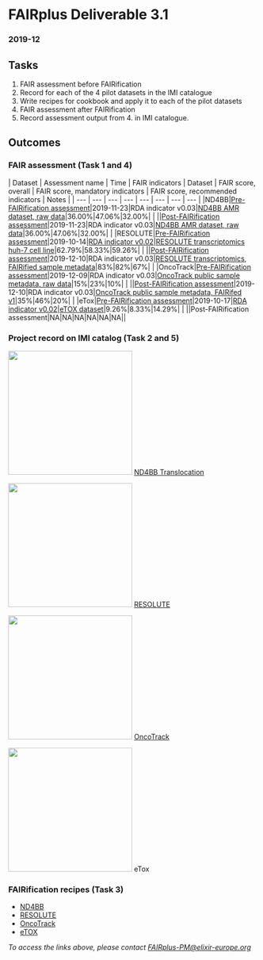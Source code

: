 # FAIRplus Deliverable 3.1 

### 2019-12

## Tasks

1. FAIR assessment before FAIRification
2. Record for each of the 4 pilot datasets in the IMI catalogue
3. Write recipes for cookbook and apply it to each of the pilot datasets
4. FAIR assessment after FAIRification
5. Record assessment output from 4. in IMI catalogue.

## Outcomes

### FAIR assessment (Task 1 and 4)

| Dataset | Assessment name | Time | FAIR indicators | Dataset |  FAIR score, overall | FAIR score, mandatory indicators | FAIR score, recommended indicators | Notes | 
| --- | --- | --- | --- | --- | --- | --- | --- | 
|ND4BB|[Pre-FAIRification assessment](https://docs.google.com/spreadsheets/d/1zFcmllpD0loX_yi9NE56vFxbH_RaW-Z1/edit#gid=1320380260)|2019-11-23|RDA indicator v0.03|[ND4BB AMR dataset, raw data](https://www.dsf.unica.it/translocation/db/)|36.00%|47.06%|32.00%| |
||[Post-FAIRification assessment](https://docs.google.com/spreadsheets/d/1zFcmllpD0loX_yi9NE56vFxbH_RaW-Z1/edit#gid=1320380260)|2019-11-23|RDA indicator v0.03|[ND4BB AMR dataset, raw data](https://www.dsf.unica.it/translocation/db/)|36.00%|47.06%|32.00%| |
|RESOLUTE|[Pre-FAIRification assessment](https://docs.google.com/spreadsheets/d/1abQ5_sOmBWbxAZhQVEUxQ_ybI1yTi0t-tJAVY5J5VY8/edit#gid=1637344573)|2019-10-14|[RDA indicator v0.02](https://github.com/RDA-FAIR/FAIR-data-maturity-model-WG/tree/master/results%20of%20preliminary%20analysis/v0.02)|[RESOLUTE transcriptomics huh-7 cell line](https://trace.ncbi.nlm.nih.gov/Traces/sra/?run=SRR9161237)|62.79%|58.33%|59.26%| |
||[Post-FAIRification assessment](https://docs.google.com/spreadsheets/d/1abQ5_sOmBWbxAZhQVEUxQ_ybI1yTi0t-tJAVY5J5VY8/edit#gid=400270956)|2019-12-10|RDA indicator v0.03|[RESOLUTE transcriptomics, FAIRified sample metadata](https://www.ncbi.nlm.nih.gov/biosample?LinkName=bioproject_biosample_all&from_uid=545487)|83%|82%|67%| |
|OncoTrack|[Pre-FAIRification assessment](https://docs.google.com/spreadsheets/d/12TO6C-WNNjbM1ktiLsLTtemy1LUOHFa4/edit#gid=1320380260)|2019-12-09|RDA indicator v0.03|[OncoTrack public sample metadata, raw data](https://owncloud.lcsb.uni.lu/apps/files/?dir=/ONCOTRACK/ncomms14262&fileid=11235020)|15%|23%|10%| |
||[Post-FAIRification assessment](https://docs.google.com/spreadsheets/d/12TO6C-WNNjbM1ktiLsLTtemy1LUOHFa4/edit#gid=540023127)|2019-12-10|RDA indicator v0.03|[OncoTrack public sample metadata, FAIRifed v1](https://owncloud.lcsb.uni.lu/apps/files/?dir=/ONCOTRACK/sample_metadata_ETL/metadata_BSD_JSON&fileid=14712690)|35%|46%|20%| |
|eTox|[Pre-FAIRification assessment](https://docs.google.com/spreadsheets/d/1v_S7qGo1RJh-bK6C1IR9EAsz7UpJUNQx5gFlCtTQapQ/edit#gid=1637344573)|2019-10-17|[RDA indicator v0.02](https://github.com/RDA-FAIR/FAIR-data-maturity-model-WG/tree/master/results%20of%20preliminary%20analysis/v0.02)|[eTOX dataset](https://etoxsys.eu/etoxsys.v3-demo/#/)|9.26%|8.33%|14.29%| |
||Post-FAIRification assessment|NA|NA|NA|NA|NA|NA||

### Project record on IMI catalog (Task 2 and 5)

<img src="/fairification-results/img/nd4bb.png" width="250"> [ND4BB Translocation](https://datacatalog.elixir-luxembourg.org/dataset/79d1c3a2-104d-11ea-9e31-0050569a29db)


<img src="/fairification-results/img/resolute.png" width="250"> [RESOLUTE](https://datacatalog.elixir-luxembourg.org/dataset/79d2691a-104d-11ea-9e31-0050569a29db)


<img src="/fairification-results/img/oncotrack.jpg" width="250"> [OncoTrack](httgitps://datacatalog.elixir-luxembourg.org/dataset/64f33e4f-0d6d-4062-86c5-9c3db4e3a99a)


<img src="/fairification-results/img/etox.png" width="250"> eTox


### FAIRification recipes (Task 3)

- [ND4BB](https://drive.google.com/drive/u/3/folders/1dudvrG-dtfwm0fseQ1HAFwSMujSuSwLD)
- [RESOLUTE](https://docs.google.com/document/d/16kVTSJCpBQbS1QoEVU7bKYxmZXwhKz6YDsBKYc4Pfv0/edit?usp=sharing)
- [OncoTrack](https://docs.google.com/document/d/1D_H5g-GToDYup3fP76RKir6_RLnTNvS1-tXaSUz5Y4I/edit?usp=sharing)
- [eTOX](https://docs.google.com/document/d/1W-Ooqy_LGdS-M1AwNxsn5GXgIaUlr7YdgwTl4dElKus/edit?usp=sharing)


_To access the links above, please contact [FAIRplus-PM@elixir-europe.org](FAIRplus-PM@elixir-europe.org)_

